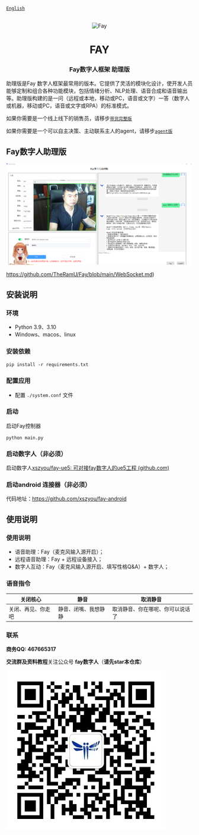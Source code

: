 [`English`](https://github.com/xszyou/Fay/blob/main/README_EN.md) 

<div align="center">
    <br>
    <img src="images/icon.png" alt="Fay">
    <h1>FAY</h1>
	<h3>Fay数字人框架 助理版 </h3>
</div>



助理版是Fay 数字人框架最常用的版本。它提供了灵活的模块化设计，使开发人员能够定制和组合各种功能模块，包括情绪分析、NLP处理、语音合成和语音输出等。助理版构建的是一问（远程或本地，移动或PC，语音或文字）一答（数字人或机器，移动或PC，语音或文字或RPA）的标准模式。



如果你需要是一个线上线下的销售员，请移步[`带货完整版`](https://github.com/xszyou/Fay/tree/fay-sales-edition)  

如果你需要是一个可以自主决策、主动联系主人的agent，请移步[`agent版`](https://github.com/xszyou/Fay/tree/fay-agent-edition)                      

## **Fay数字人助理版**



![](images/controller.png)

https://github.com/TheRamU/Fay/blob/main/WebSocket.md)


## **安装说明**


### **环境** 
- Python 3.9、3.10
- Windows、macos、linux

### **安装依赖**

```shell
pip install -r requirements.txt
```

### **配置应用**
+ 配置 `./system.conf` 文件

### **启动**
启动Fay控制器
```shell
python main.py
```


### **启动数字人（非必须）**
启动数字人[xszyou/fay-ue5: 可对接fay数字人的ue5工程 (github.com)](https://github.com/xszyou/fay-ue5)


### **启动android 连接器（非必须）**
代码地址：https://github.com/xszyou/fay-android


## **使用说明**


### **使用说明**

+ 语音助理：Fay（麦克风输入源开启）；
+ 远程语音助理：Fay + 远程设备接入；
+ 数字人互动：Fay（麦克风输入源开启、填写性格Q&A）+ 数字人；


### **语音指令**

| 关闭核心                  | 静音                       | 取消静音                                                         |
| ------------------------- | -------------------------- | ------------------------------------------------------------ |
| 关闭、再见、你走吧   | 静音、闭嘴、我想静静        |   取消静音、你在哪呢、你可以说话了                            |



### **联系**

**商务QQ: 467665317**

**交流群及资料教程**关注公众号 **fay数字人**（**请先star本仓库**）

![](images/gzh.jpg)
